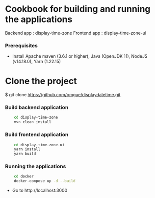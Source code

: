 # Cookbook for building and running the applications

Backend app : display-time-zone
Frontend app : display-time-zone-ui

### Prerequisites
* Install Apache maven (3.6.1 or higher), Java (OpenJDK 11), NodeJS (v14.18.0), Yarn (1.22.15)

# Clone the project
$ git clone https://github.com/omgue/displaydatetime.git

### Build backend application
```bash
    cd display-time-zone
    mvn clean install
```

### Build frontend application
```bash
    cd display-time-zone-ui
    yarn install
    yarn build
```

### Running the applications
```bash
    cd docker
    docker-compose up -d --build
```
* Go to http://localhost:3000
